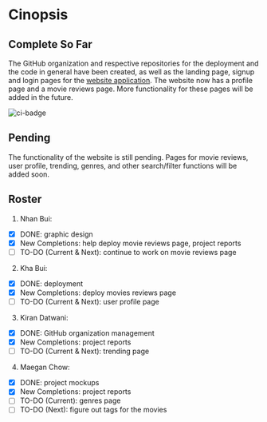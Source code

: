 # Cinopsis

## Complete So Far

The GitHub organization and respective repositories for the deployment and the code in general have been created, as well as the landing page, signup and login pages for the [website application](http://143.244.158.228/). The website now has a profile page and a movie reviews page. More functionality for these pages will be added in the future.

![ci-badge](https://github.com/ics-software-engineering/meteor-application-template-react/workflows/ci-meteor-application-template-react/badge.svg)

## Pending

The functionality of the website is still pending. Pages for movie reviews, user profile, trending, genres, and other search/filter functions will be added soon.

## Roster

1. Nhan Bui: 
- [x] DONE: graphic design
- [x] New Completions: help deploy movie reviews page, project reports
- [ ] TO-DO (Current & Next): continue to work on movie reviews page
   
2. Kha Bui:
- [x] DONE: deployment
- [x] New Completions: deploy movies reviews page
- [ ] TO-DO (Current & Next): user profile page
   
3. Kiran Datwani:
- [x] DONE: GitHub organization management
- [x] New Completions: project reports
- [ ] TO-DO (Current & Next): trending page
   
4. Maegan Chow:
- [x] DONE: project mockups
- [x] New Completions: project reports
- [ ] TO-DO (Current): genres page
- [ ] TO-DO (Next): figure out tags for the movies
